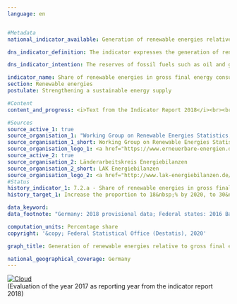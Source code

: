 ```yaml
---                   
language: en                   


#Metadata                   
national_indicator_available: Generation of renewable energies relative to gross final energy consumption                   

dns_indicator_definition: The indicator expresses the generation of renewable energies relative to gross final energy consumption. Gross final energy consumption covers energy consumption by end consumers and transmission losses as well as the self-consumption of the energy generation sector.                   

dns_indicator_intention: The reserves of fossil fuels such as oil and gas are limited, and their use is associated with greenhouse gas emissions. Switching to renewable energies (natural energy sources that constantly regenerate) serves to reduce energy-related emissions and hence the extent of climate change. In addition, dependency on energy imports and the consumption of resources is reduced as well as technical innovations are promoted. For this reason, the goal of the Federal Government is to increase the share of renewable energy in gross final energy consumption to 18&nbsp;% by 2020, to 30&nbsp;% by 2030 and to 60&nbsp;% by 2050                   

indicator_name: Share of renewable energies in gross final energy consumption                   
section: Renewable energies                   
postulate: Strengthening a sustainable energy supply                   

#Content                    
content_and_progress: <i>Text from the Indicator Report 2018</i><br><br>For this indicator, the energy generated from renewable sources (including hydropower, wind power on land and at sea, solar energy and geothermal energy, biomass or biogenic waste) is expressed relative to all energy sources consumed in Germany. In addition to renewable energy, this also includes imported electricity and fossil fuels such as lignite and hard coal, oil and gas. Another characteristic of the indicator is that energy consumption is taken into account in all areas of application. This includes its use in the form of mechanical energy, as electric power, heat or fuel in the transport sector.<br><br>The indicator is calculated by the Working Group on Renewable Energies Statistics (AGEE-Stat), but without taking into account the calculation rules pursuant to the EU Renewable Energy Directive (Directive 2009/28/EC), which applies an average value across several years for hydropower and wind power due to their annually varying supply. Instead, the actually generated electricity quantities (of wind power and hydropower) are taken into account for this report (energy concept of the Federal Government).<br><br>Concerning the methodology for calculating the indicator, it should be noted that imports and exports of electricity are not fully included in the final energy consumption of renewable energy sources, whereas they are included in the gross final energy consumption. In this respect, the indicator can over- or underestimate the share of renewable energies in gross final energy consumption depending on the foreign trade balance. A positive net export balance of electricity – as has been the case since 2001 – would thus mean that the actual share of renewable energies would be lower than shown by the indicator.<br><br>Between 1990 and 2017, the share of renewable energy in final gross energy consumption rose from 2.0&nbsp;% to 15.6&nbsp;%. If the trend continues at the average pace seen in the past few years, the goal for 2020 will not be achieved. The use of renewable energies varies significantly depending on the sector. 51.6&nbsp;% of the total energy produced from renewable energies in 2017 was used for electricity generation, 40.2&nbsp;% for heat generation and 8.2&nbsp;% for biogenic fuels. Biomass with a share of 54.5&nbsp;% and wind power with a share of 25.2&nbsp;% of all renewable sources played the most important role as energy sources.<br><br>The indicator has cross-references to indicators 3.2.a “Emissions of air pollutants”, 7.2.b “Share of electricity from renewable energy sources in electricity consumption” and 13.1.a “Greenhouse gas emissions”.                   

#Sources
source_active_1: true                           
source_organisation_1: "Working Group on Renewable Energies Statistics, Federal Ministry for Economic Affairs and Energy, data updated: August 2018"                           
source_organisation_1_short: Working Group on Renewable Energies Statistics, Federal Ministry for Economic Affairs and Energy                           
source_organisation_logo_1: <a href="https://www.erneuerbare-energien.de/EE/Navigation/DE/Service/Erneuerbare_Energien_in_Zahlen/Arbeitsgruppe/arbeitsgruppe_ee.html"><img src="https://g205sdgs.github.io/sdg-indicators/public/LogosEn/ageestat.png" alt="Logo Working Group on Renewable Energies Statistics, Federal Ministry for Economic Affairs and Energy" title="Click here to visit the homepage of the organization"></a>
source_active_2: true                           
source_organisation_2: Länderarbeitskreis Energiebilanzen                           
source_organisation_2_short: LAK Energiebilanzen                           
source_organisation_logo_2: <a href="http://www.lak-energiebilanzen.de/"><img src="https://g205sdgs.github.io/sdg-indicators/public/LogosEn/lakeb.png" alt="Logo LAK Energiebilanzen" title="Click here to visit the homepage of the organization"></a>
#Status                   
history_indicator_1: 7.2.a - Share of renewable energies in gross final energy consumption                   
history_target_1: Increase the proportion to 18&nbsp;% by 2020, to 30&nbsp;% by 2030 and to 60&nbsp;% by 2050 

data_keyword:                    
data_footnote: "Germany: 2018 provisional data; Federal states: 2016 Baden-Wuerttemberg, Hamburg, Lower Saxony, Rhineland Palatine, Schleswig-Holstine and Thuringa provisional data"                   

computation_units: Percentage share                   
copyright: '&copy; Federal Statistical Office (Destatis), 2020'                   

graph_title: Generation of renewable energies relative to gross final energy consumption                   

national_geographical_coverage: Germany                   
---
```

<div>                           
  <div class="my-header">                           
    <a href="https://sustainabledevelopment-deutschland.github.io/en/status/"><img src="https://g205sdgs.github.io/sdg-indicators/public/Wettersymbole/Wolke.png" title="The indicator is moving in the right direction but if the trend continues, the target value will be missed by more than 20&nbsp;% in the target year" alt="Cloud" />                           
    </a>                           
  </div>
  <div class="my-header-note">
    <span>(Evaluation of the year 2017 as reporting year from the indicator report 2018)</span>
  </div>                           
</div>